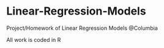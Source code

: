 # Linear-Regression-Models
Project/Homework of Linear Regression Models @Columbia

All work is coded in R
